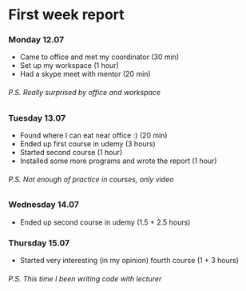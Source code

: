 # First week report

### Monday 12.07

- Came to office and met my coordinator (30 min)
- Set up my workspace (1 hour)
- Had a skype meet with mentor (20 min)
###### P.S. Really surprised by office and workspace

### Tuesday 13.07

- Found where I can eat near office :) (20 min)
- Ended up first course in udemy (3 hours)
- Started second course (1 hour)
- Installed some more programs and wrote the report (1 hour)
###### P.S. Not enough of practice in courses, only video

### Wednesday 14.07

- Ended up second course in udemy (1.5 + 2.5 hours)

### Thursday 15.07

- Started very interesting (in my opinion) fourth course (1 + 3 hours)

###### P.S. This time I been writing code with lecturer

